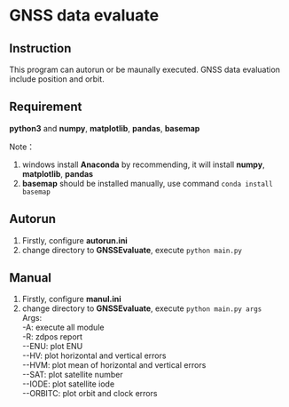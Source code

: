 # GNSS data evaluate

## Instruction
This program can autorun or be maunally executed. GNSS data evaluation include position and orbit.

## Requirement
**python3** and **numpy**, **matplotlib**, **pandas**, **basemap**   

Note：  
1. windows install **Anaconda** by recommending, it will install **numpy**, **matplotlib**, **pandas**  
2. **basemap** should be installed manually, use command `conda install basemap`

## Autorun
1. Firstly, configure **autorun.ini**  
2. change directory to **GNSSEvaluate**, execute `python main.py`  

## Manual
1. Firstly, configure **manul.ini**  
2. change directory to **GNSSEvaluate**, execute `python main.py args`  
		Args:   
					 -A: execute all module  
					 -R: zdpos report  
					 --ENU: plot ENU  
					 --HV: plot horizontal and vertical errors  
					 --HVM: plot mean of horizontal and vertical errors  
					 --SAT: plot satellite number  
					 --IODE: plot satellite iode  
					 --ORBITC: plot orbit and clock errors  
